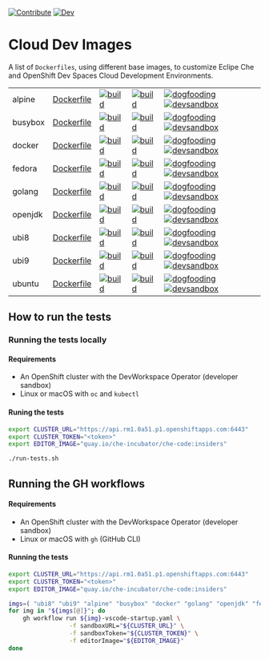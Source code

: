[![Contribute](https://www.eclipse.org/che/contribute.svg)](https://workspaces.openshift.com#https://github.com/devfile/cloud-dev-images)
[![Dev](https://img.shields.io/static/v1?label=Open%20in&message=Che%20dogfooding%20server%20(with%20VS%20Code)&logo=eclipseche&color=FDB940&labelColor=525C86)](https://che-dogfooding.apps.che-dev.x6e0.p1.openshiftapps.com/#https://github.com/devfile/cloud-dev-images)

# Cloud Dev Images

A list of `Dockerfiles`, using different base images, to customize Eclipe Che and OpenShift Dev Spaces Cloud Development Environments.

|            |            |             |                 |        |
|------------|------------|-------------|-----------------|--------|
| alpine | [Dockerfile](https://github.com/devfile/cloud-dev-images/blob/main/alpine/Dockerfile) | [![build](https://github.com/devfile/cloud-dev-images/actions/workflows/alpine-build.yaml/badge.svg)](https://github.com/devfile/cloud-dev-images/actions/workflows/alpine-build.yaml) | [![build](https://github.com/devfile/cloud-dev-images/actions/workflows/alpine-vscode-startup.yaml/badge.svg)](https://github.com/devfile/cloud-dev-images/actions/workflows/alpine-vscode-startup.yaml) | [![dogfooding](https://img.shields.io/static/v1?label=dogfooding%20%20%20%20&message=vscode&logo=eclipseche&color=FDB940&labelColor=525C86)](https://che-dogfooding.apps.che-dev.x6e0.p1.openshiftapps.com/#https://github.com/devfile/cloud-dev-images?image=quay.io/mloriedo/cloud-dev-images:alpine&che-editor=che-incubator/che-code/insiders) [![devsandbox](https://img.shields.io/static/v1?label=dev%20sandbox&message=vscode&logo=eclipseche&color=FDB940&labelColor=525C86)](https://workspaces.openshift.com/#https://github.com/devfile/cloud-dev-images?image=quay.io/mloriedo/cloud-dev-images:alpine&che-editor=che-incubator/che-code/insiders) |
| busybox | [Dockerfile](https://github.com/devfile/cloud-dev-images/blob/main/busybox/Dockerfile) | [![build](https://github.com/devfile/cloud-dev-images/actions/workflows/busybox-build.yaml/badge.svg)](https://github.com/devfile/cloud-dev-images/actions/workflows/busybox-build.yaml) | [![build](https://github.com/devfile/cloud-dev-images/actions/workflows/busybox-vscode-startup.yaml/badge.svg)](https://github.com/devfile/cloud-dev-images/actions/workflows/busybox-vscode-startup.yaml) | [![dogfooding](https://img.shields.io/static/v1?label=dogfooding%20%20%20%20&message=vscode&logo=eclipseche&color=FDB940&labelColor=525C86)](https://che-dogfooding.apps.che-dev.x6e0.p1.openshiftapps.com/#https://github.com/devfile/cloud-dev-images?image=quay.io/mloriedo/cloud-dev-images:busybox&che-editor=che-incubator/che-code/insiders) [![devsandbox](https://img.shields.io/static/v1?label=dev%20sandbox&message=vscode&logo=eclipseche&color=FDB940&labelColor=525C86)](https://workspaces.openshift.com/#https://github.com/devfile/cloud-dev-images?image=quay.io/mloriedo/cloud-dev-images:busybox&che-editor=che-incubator/che-code/insiders) |
| docker | [Dockerfile](https://github.com/devfile/cloud-dev-images/blob/main/docker/Dockerfile) | [![build](https://github.com/devfile/cloud-dev-images/actions/workflows/docker-build.yaml/badge.svg)](https://github.com/devfile/cloud-dev-images/actions/workflows/docker-build.yaml) | [![build](https://github.com/devfile/cloud-dev-images/actions/workflows/docker-vscode-startup.yaml/badge.svg)](https://github.com/devfile/cloud-dev-images/actions/workflows/docker-vscode-startup.yaml) | [![dogfooding](https://img.shields.io/static/v1?label=dogfooding%20%20%20%20&message=vscode&logo=eclipseche&color=FDB940&labelColor=525C86)](https://che-dogfooding.apps.che-dev.x6e0.p1.openshiftapps.com/#https://github.com/devfile/cloud-dev-images?image=quay.io/mloriedo/cloud-dev-images:docker&che-editor=che-incubator/che-code/insiders) [![devsandbox](https://img.shields.io/static/v1?label=dev%20sandbox&message=vscode&logo=eclipseche&color=FDB940&labelColor=525C86)](https://workspaces.openshift.com/#https://github.com/devfile/cloud-dev-images?image=quay.io/mloriedo/cloud-dev-images:docker&che-editor=che-incubator/che-code/insiders) |
| fedora | [Dockerfile](https://github.com/devfile/cloud-dev-images/blob/main/fedora/Dockerfile) | [![build](https://github.com/devfile/cloud-dev-images/actions/workflows/fedora-build.yaml/badge.svg)](https://github.com/devfile/cloud-dev-images/actions/workflows/fedora-build.yaml) | [![build](https://github.com/devfile/cloud-dev-images/actions/workflows/fedora-vscode-startup.yaml/badge.svg)](https://github.com/devfile/cloud-dev-images/actions/workflows/fedora-vscode-startup.yaml) | [![dogfooding](https://img.shields.io/static/v1?label=dogfooding%20%20%20%20&message=vscode&logo=eclipseche&color=FDB940&labelColor=525C86)](https://che-dogfooding.apps.che-dev.x6e0.p1.openshiftapps.com/#https://github.com/devfile/cloud-dev-images?image=quay.io/mloriedo/cloud-dev-images:fedora&che-editor=che-incubator/che-code/insiders) [![devsandbox](https://img.shields.io/static/v1?label=dev%20sandbox&message=vscode&logo=eclipseche&color=FDB940&labelColor=525C86)](https://workspaces.openshift.com/#https://github.com/devfile/cloud-dev-images?image=quay.io/mloriedo/cloud-dev-images:fedora&che-editor=che-incubator/che-code/insiders) |
| golang | [Dockerfile](https://github.com/devfile/cloud-dev-images/blob/main/golang/Dockerfile) | [![build](https://github.com/devfile/cloud-dev-images/actions/workflows/golang-build.yaml/badge.svg)](https://github.com/devfile/cloud-dev-images/actions/workflows/golang-build.yaml) | [![build](https://github.com/devfile/cloud-dev-images/actions/workflows/golang-vscode-startup.yaml/badge.svg)](https://github.com/devfile/cloud-dev-images/actions/workflows/golang-vscode-startup.yaml) | [![dogfooding](https://img.shields.io/static/v1?label=dogfooding%20%20%20%20&message=vscode&logo=eclipseche&color=FDB940&labelColor=525C86)](https://che-dogfooding.apps.che-dev.x6e0.p1.openshiftapps.com/#https://github.com/devfile/cloud-dev-images?image=quay.io/mloriedo/cloud-dev-images:golang&che-editor=che-incubator/che-code/insiders) [![devsandbox](https://img.shields.io/static/v1?label=dev%20sandbox&message=vscode&logo=eclipseche&color=FDB940&labelColor=525C86)](https://workspaces.openshift.com/#https://github.com/devfile/cloud-dev-images?image=quay.io/mloriedo/cloud-dev-images:golang&che-editor=che-incubator/che-code/insiders) |
| openjdk | [Dockerfile](https://github.com/devfile/cloud-dev-images/blob/main/openjdk/Dockerfile) | [![build](https://github.com/devfile/cloud-dev-images/actions/workflows/openjdk-build.yaml/badge.svg)](https://github.com/devfile/cloud-dev-images/actions/workflows/openjdk-build.yaml) | [![build](https://github.com/devfile/cloud-dev-images/actions/workflows/openjdk-vscode-startup.yaml/badge.svg)](https://github.com/devfile/cloud-dev-images/actions/workflows/openjdk-vscode-startup.yaml) | [![dogfooding](https://img.shields.io/static/v1?label=dogfooding%20%20%20%20&message=vscode&logo=eclipseche&color=FDB940&labelColor=525C86)](https://che-dogfooding.apps.che-dev.x6e0.p1.openshiftapps.com/#https://github.com/devfile/cloud-dev-images?image=quay.io/mloriedo/cloud-dev-images:openjdk&che-editor=che-incubator/che-code/insiders) [![devsandbox](https://img.shields.io/static/v1?label=dev%20sandbox&message=vscode&logo=eclipseche&color=FDB940&labelColor=525C86)](https://workspaces.openshift.com/#https://github.com/devfile/cloud-dev-images?image=quay.io/mloriedo/cloud-dev-images:openjdk&che-editor=che-incubator/che-code/insiders) |
| ubi8 | [Dockerfile](https://github.com/devfile/cloud-dev-images/blob/main/ubi8/Dockerfile) | [![build](https://github.com/devfile/cloud-dev-images/actions/workflows/ubi8-build.yaml/badge.svg)](https://github.com/devfile/cloud-dev-images/actions/workflows/ubi8-build.yaml) | [![build](https://github.com/devfile/cloud-dev-images/actions/workflows/ubi8-vscode-startup.yaml/badge.svg)](https://github.com/devfile/cloud-dev-images/actions/workflows/ubi8-vscode-startup.yaml) | [![dogfooding](https://img.shields.io/static/v1?label=dogfooding%20%20%20%20&message=vscode&logo=eclipseche&color=FDB940&labelColor=525C86)](https://che-dogfooding.apps.che-dev.x6e0.p1.openshiftapps.com/#https://github.com/devfile/cloud-dev-images?image=quay.io/mloriedo/cloud-dev-images:ubi8&che-editor=che-incubator/che-code/insiders) [![devsandbox](https://img.shields.io/static/v1?label=dev%20sandbox&message=vscode&logo=eclipseche&color=FDB940&labelColor=525C86)](https://workspaces.openshift.com/#https://github.com/devfile/cloud-dev-images?image=quay.io/mloriedo/cloud-dev-images:ubi8&che-editor=che-incubator/che-code/insiders) |
| ubi9 | [Dockerfile](https://github.com/devfile/cloud-dev-images/blob/main/ubi9/Dockerfile) | [![build](https://github.com/devfile/cloud-dev-images/actions/workflows/ubi9-build.yaml/badge.svg)](https://github.com/devfile/cloud-dev-images/actions/workflows/ubi9-build.yaml) | [![build](https://github.com/devfile/cloud-dev-images/actions/workflows/ubi9-vscode-startup.yaml/badge.svg)](https://github.com/devfile/cloud-dev-images/actions/workflows/ubi9-vscode-startup.yaml) | [![dogfooding](https://img.shields.io/static/v1?label=dogfooding%20%20%20%20&message=vscode&logo=eclipseche&color=FDB940&labelColor=525C86)](https://che-dogfooding.apps.che-dev.x6e0.p1.openshiftapps.com/#https://github.com/devfile/cloud-dev-images?image=quay.io/mloriedo/cloud-dev-images:ubi9&che-editor=che-incubator/che-code/insiders) [![devsandbox](https://img.shields.io/static/v1?label=dev%20sandbox&message=vscode&logo=eclipseche&color=FDB940&labelColor=525C86)](https://workspaces.openshift.com/#https://github.com/devfile/cloud-dev-images?image=quay.io/mloriedo/cloud-dev-images:ubi9&che-editor=che-incubator/che-code/insiders) |
| ubuntu | [Dockerfile](https://github.com/devfile/cloud-dev-images/blob/main/ubuntu/Dockerfile) | [![build](https://github.com/devfile/cloud-dev-images/actions/workflows/ubuntu-build.yaml/badge.svg)](https://github.com/devfile/cloud-dev-images/actions/workflows/ubuntu-build.yaml) | [![build](https://github.com/devfile/cloud-dev-images/actions/workflows/ubuntu-vscode-startup.yaml/badge.svg)](https://github.com/devfile/cloud-dev-images/actions/workflows/ubuntu-vscode-startup.yaml) | [![dogfooding](https://img.shields.io/static/v1?label=dogfooding%20%20%20%20&message=vscode&logo=eclipseche&color=FDB940&labelColor=525C86)](https://che-dogfooding.apps.che-dev.x6e0.p1.openshiftapps.com/#https://github.com/devfile/cloud-dev-images?image=quay.io/mloriedo/cloud-dev-images:ubuntu&che-editor=che-incubator/che-code/insiders) [![devsandbox](https://img.shields.io/static/v1?label=dev%20sandbox&message=vscode&logo=eclipseche&color=FDB940&labelColor=525C86)](https://workspaces.openshift.com/#https://github.com/devfile/cloud-dev-images?image=quay.io/mloriedo/cloud-dev-images:ubuntu&che-editor=che-incubator/che-code/insiders) |

## How to run the tests

### Running the tests locally

#### Requirements

- An OpenShift cluster with the DevWorkspace Operator (developer sandbox)
- Linux or macOS with `oc` and `kubectl`

#### Runing the tests
```bash
export CLUSTER_URL="https://api.rm1.0a51.p1.openshiftapps.com:6443"
export CLUSTER_TOKEN="<token>"
export EDITOR_IMAGE="quay.io/che-incubator/che-code:insiders"

./run-tests.sh
```

## Running the GH workflows

#### Requirements

- An OpenShift cluster with the DevWorkspace Operator (developer sandbox)
- Linux or macOS with `gh` (GitHub CLI)

#### Running the tests

```bash
export CLUSTER_URL="https://api.rm1.0a51.p1.openshiftapps.com:6443"
export CLUSTER_TOKEN="<token>"
export EDITOR_IMAGE="quay.io/che-incubator/che-code:insiders"

imgs=( "ubi8" "ubi9" "alpine" "busybox" "docker" "golang" "openjdk" "fedora" "ubuntu" )
for img in "${imgs[@]}"; do
    gh workflow run ${img}-vscode-startup.yaml \
                 -f sandboxURL="${CLUSTER_URL}" \
                 -f sandboxToken="${CLUSTER_TOKEN}" \
                 -f editorImage="${EDITOR_IMAGE}"
done
```

